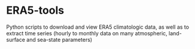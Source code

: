 # ERA5-tools
Python scripts to download and view ERA5 climatologic data, as well as to extract time series (hourly to monthly data on many atmospheric, land-surface and sea-state parameters)
